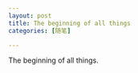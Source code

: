 ```yaml
---
layout: post
title: The beginning of all things
categories: [随笔]

---
```


The beginning of all things.
